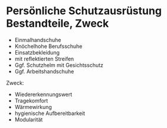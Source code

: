 # Persönliche Schutzausrüstung Bestandteile, Zweck
+ Einmalhandschuhe
+ Knöchelhohe Berufsschuhe
+ Einsatzbekleidung
+ mit reflektierten Streifen
+ Ggf. Schutzhelm mit Gesichtsschutz
+ Ggf. Arbeitshandschuhe

Zweck:
+ Wiedererkennungswert
+ Tragekomfort
+ Wärmewirkung
+ hygienische Aufbereitbarkeit
+ Modularität